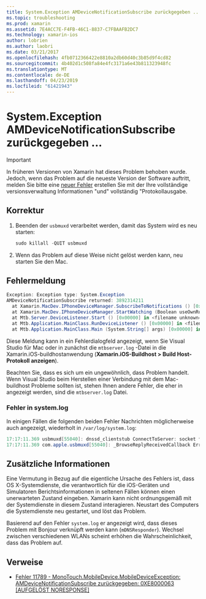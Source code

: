 ```yaml
---
title: System.Exception AMDeviceNotificationSubscribe zurückgegeben ...
ms.topic: troubleshooting
ms.prod: xamarin
ms.assetid: 7E4ACC7E-F4FB-46C1-8837-C7FBAAFB2DC7
ms.technology: xamarin-ios
author: lobrien
ms.author: laobri
ms.date: 03/21/2017
ms.openlocfilehash: 4fb0712366422e8810a2db60d40c3b85d9f4cd82
ms.sourcegitcommit: 4b402d1c508fa84e4fc3171a6e43b811323948fc
ms.translationtype: MT
ms.contentlocale: de-DE
ms.lasthandoff: 04/23/2019
ms.locfileid: "61421943"
---
```

# <a name="systemexception-amdevicenotificationsubscribe-returned-"></a>System.Exception AMDeviceNotificationSubscribe zurückgegeben ...

> [!IMPORTANT]
> In früheren Versionen von Xamarin hat dieses Problem behoben wurde. Jedoch, wenn das Problem auf die neueste Version der Software auftritt, melden Sie bitte eine [neuer Fehler](~/cross-platform/troubleshooting/questions/howto-file-bug.md) erstellen Sie mit der Ihre vollständige versionsverwaltung Informationen "und" vollständig "Protokollausgabe.


## <a name="fix"></a>Korrektur

1.  Beenden der `usbmuxd` verarbeitet werden, damit das System wird es neu starten:

    ```csharp
    sudo killall -QUIT usbmuxd
    ```

2.  Wenn das Problem auf diese Weise nicht gelöst werden kann, neu starten Sie den Mac.

## <a name="error-message"></a>Fehlermeldung

```csharp
Exception: Exception type: System.Exception
AMDeviceNotificationSubscribe returned: 3892314211
  at Xamarin.MacDev.IPhoneDeviceManager.SubscribeToNotifications () [0x00000] in <filename unknown="">:0
  at Xamarin.MacDev.IPhoneDeviceManager.StartWatching (Boolean useOwnRunloop) [0x00000] in <filename unknown="">:0
  at Mtb.Server.DeviceListener.Start () [0x00000] in <filename unknown="">:0
  at Mtb.Application.MainClass.RunDeviceListener () [0x00000] in <filename unknown="">:0
  at Mtb.Application.MainClass.Main (System.String[] args) [0x00000] in <filename unknown="">:0
```

Diese Meldung kann in ein Fehlerdialogfeld angezeigt, wenn Sie Visual Studio für Mac oder in zunächst die `mtbserver.log` -Datei in die Xamarin.iOS-buildhostanwendung (**Xamarin.iOS-Buildhost > Build Host-Protokoll anzeigen**).

Beachten Sie, dass es sich um ein ungewöhnlich, dass Problem handelt. Wenn Visual Studio beim Herstellen einer Verbindung mit dem Mac-buildhost Probleme sollten ist, stehen Ihnen andere Fehler, die eher in angezeigt werden, sind die `mtbserver.log` Datei.

### <a name="errors-in-systemlog"></a>Fehler in system.log

In einigen Fällen die folgenden beiden Fehler Nachrichten möglicherweise auch angezeigt, wiederholt in `/var/log/system.log`:

```csharp
17:17:11.369 usbmuxd[55040]: dnssd_clientstub ConnectToServer: socket failed 24 Too many open files
17:17:11.369 com.apple.usbmuxd[55040]: _BrowseReplyReceivedCallback Error doing DNSServiceResolve(): -65539
```

## <a name="additional-information"></a>Zusätzliche Informationen

Eine Vermutung in Bezug auf die eigentliche Ursache des Fehlers ist, dass OS X-Systemdienste, die verantwortlich für die iOS-Geräten und Simulatoren Berichtsinformationen in seltenen Fällen können einen unerwarteten Zustand eingeben. Xamarin kann nicht ordnungsgemäß mit der Systemdienste in diesem Zustand interagieren. Neustart des Computers die Systemdienste neu gestartet, und löst das Problem.

Basierend auf den Fehler `system.log` er angezeigt wird, dass dieses Problem mit Bonjour verknüpft werden kann (`mDNSResponder`). Wechsel zwischen verschiedenen WLANs scheint erhöhen die Wahrscheinlichkeit, dass das Problem auf.

## <a name="references"></a>Verweise

*   [Fehler 11789 - MonoTouch.MobileDevice.MobileDeviceException: AMDeviceNotificationSubscribe zurückgegeben: 0XE8000063 [AUFGELÖST NORESPONSE]](https://bugzilla.xamarin.com/show_bug.cgi?id=11789)
